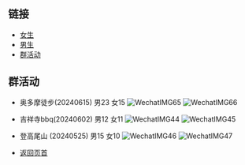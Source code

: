 ## 链接
* [女生](https://github.com/141801/info/blob/main/women.md )
* [男生](https://github.com/141801/info/blob/main/men.md)
* [群活动](#群活动)


## 群活动

- 奥多摩徒步(20240615) 男23 女15
![WechatIMG65](https://github.com/141801/info/assets/42635299/0d365918-eb40-4848-b863-cd8bb4502b09)
![WechatIMG66](https://github.com/141801/info/assets/42635299/ad8c5543-c0fc-403d-83b0-7990ccea5514)


- 吉祥寺bbq(20240602) 男12 女11
![WechatIMG44](https://github.com/141801/info/assets/42635299/0a5fcc45-aeab-49ed-9590-76a34c57c32c)
![WechatIMG45](https://github.com/141801/info/assets/42635299/ba98718d-0533-4089-8122-b1d14119565f)

- 登高尾山 (20240525) 男15 女10
![WechatIMG46](https://github.com/141801/info/assets/42635299/984f4b50-397a-42e7-a523-2c9f9ca39025)
![WechatIMG47](https://github.com/141801/info/assets/42635299/997c1b07-62f3-4602-bf0a-75af0f52ec64)


* [返回页首](#链接)
